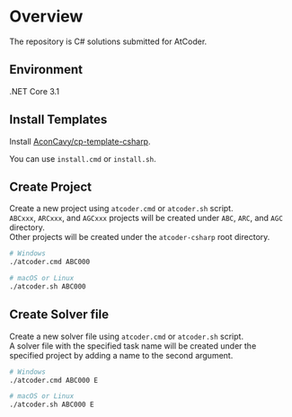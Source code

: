 # Overview

The repository is C# solutions submitted for AtCoder.

## Environment

.NET Core 3.1

## Install Templates

Install [AconCavy/cp-template-csharp](https://github.com/AconCavy/cp-template-csharp).

You can use `install.cmd` or `install.sh`.

## Create Project

Create a new project using `atcoder.cmd` or `atcoder.sh` script.  
`ABCxxx`, `ARCxxx`, and `AGCxxx` projects will be created under `ABC`, `ARC`, and `AGC` directory.  
Other projects will be created under the `atcoder-csharp` root directory.

```sh
# Windows
./atcoder.cmd ABC000

# macOS or Linux
./atcoder.sh ABC000
```

## Create Solver file

Create a new solver file using `atcoder.cmd` or `atcoder.sh` script.  
A solver file with the specified task name will be created under the specified project by adding a name to the second argument.

```sh
# Windows
./atcoder.cmd ABC000 E

# macOS or Linux
./atcoder.sh ABC000 E
```
